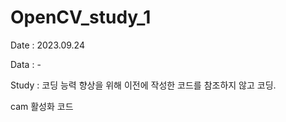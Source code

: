 # OpenCV_study_1
Date : 2023.09.24

Data : -

Study : 코딩 능력 향상을 위해 이전에 작성한 코드를 참조하지 않고 코딩.

cam 활성화 코드
